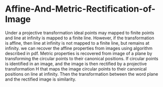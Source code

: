 # Affine-And-Metric-Rectification-of-Image
Under a projective transformation ideal points may mapped to finite points and line at infinity is mapped to a finite line. However, if the transformation is affine, then line at infinity is not mapped to a finite line, but remains at infinity. we can recover the affine properties from images using algorithm described in pdf. 
Metric properties is recovered from image of a plane by transforming the circular points to their canonical positions. If circular points is identified in an image, and the image is then rectified by a projective transformation H that maps the image circular points to their canonical positions on line at infinity. Then the transformation between the word plane and the rectified image is similarity.
